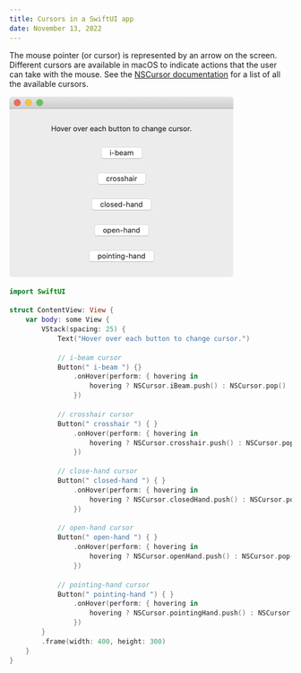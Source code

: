 ```yaml
---
title: Cursors in a SwiftUI app
date: November 13, 2022
---
```


The mouse pointer (or cursor) is represented by an arrow on the screen. Different cursors are available in macOS to indicate actions that the user can take with the mouse. See the [NSCursor documentation](https://developer.apple.com/documentation/appkit/nscursor) for a list of all the available cursors.

<p><img src="../../assets/images/swiftui-cursors.png" style="max-width:400px;" alt="cursors"></p>

```swift
import SwiftUI

struct ContentView: View {
    var body: some View {
        VStack(spacing: 25) {
            Text("Hover over each button to change cursor.")

            // i-beam cursor
            Button(" i-beam ") {}
                .onHover(perform: { hovering in
                    hovering ? NSCursor.iBeam.push() : NSCursor.pop()
                })

            // crosshair cursor
            Button(" crosshair ") { }
                .onHover(perform: { hovering in
                    hovering ? NSCursor.crosshair.push() : NSCursor.pop()
                })

            // close-hand cursor
            Button(" closed-hand ") { }
                .onHover(perform: { hovering in
                    hovering ? NSCursor.closedHand.push() : NSCursor.pop()
                })

            // open-hand cursor
            Button(" open-hand ") { }
                .onHover(perform: { hovering in
                    hovering ? NSCursor.openHand.push() : NSCursor.pop()
                })

            // pointing-hand cursor
            Button(" pointing-hand ") { }
                .onHover(perform: { hovering in
                    hovering ? NSCursor.pointingHand.push() : NSCursor.pop()
                })
        }
        .frame(width: 400, height: 300)
    }
}
```
